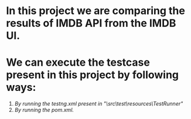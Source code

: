 # In this project we are comparing the results of IMDB API from the IMDB UI.
	
# We can execute the testcase present in this project by following ways:
1. *By running the testng.xml present in "\src\test\resources\TestRunner"*
2. *By running the pom.xml.*